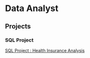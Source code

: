 # Data Analyst


## Projects
### SQL Project

[SQL Project : Health Insurance Analysis](https://github.com/louisjxn/Repository/blob/main/insurance.sql)


